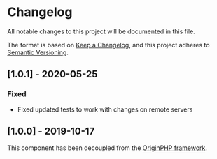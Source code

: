 # Changelog

All notable changes to this project will be documented in this file.

The format is based on [Keep a Changelog](https://keepachangelog.com/en/1.0.0/),
and this project adheres to [Semantic Versioning](https://semver.org/spec/v2.0.0.html).

## [1.0.1] - 2020-05-25

### Fixed
- Fixed updated tests to work with changes on remote servers

## [1.0.0] - 2019-10-17

This component has been decoupled from the [OriginPHP framework](https://www.originphp.com/).
